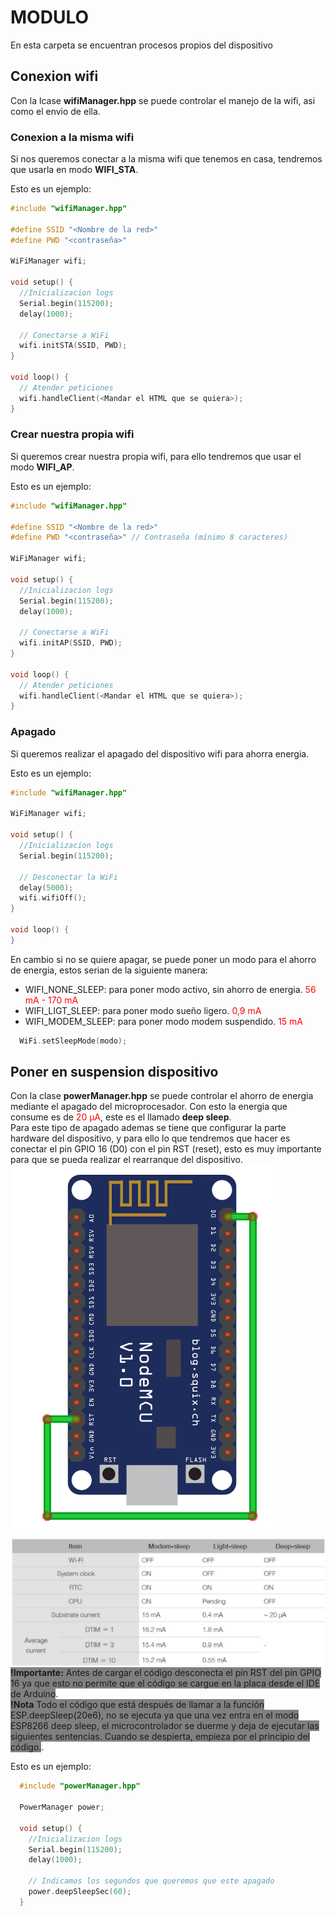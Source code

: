 # MODULO
En esta carpeta se encuentran procesos propios del dispositivo

## Conexion wifi
Con la lcase **wifiManager.hpp** se puede controlar el manejo de la wifi, asi como el envio de ella.

### Conexion a la misma wifi
Si nos queremos conectar a la misma wifi que tenemos en casa, tendremos que usarla en modo **WIFI_STA**.<br>

Esto es un ejemplo:
```c++
#include "wifiManager.hpp"

#define SSID "<Nombre de la red>"
#define PWD "<contraseña>"

WiFiManager wifi;

void setup() {
  //Inicializacion logs
  Serial.begin(115200);
  delay(1000);

  // Conectarse a WiFi
  wifi.initSTA(SSID, PWD);
}

void loop() {
  // Atender peticiones
  wifi.handleClient(<Mandar el HTML que se quiera>);
}
```

### Crear nuestra propia wifi
Si queremos crear nuestra propia wifi, para ello tendremos que usar el modo **WIFI_AP**.<br>

Esto es un ejemplo:
```c++
#include "wifiManager.hpp"

#define SSID "<Nombre de la red>"
#define PWD "<contraseña>" // Contraseña (mínimo 8 caracteres)

WiFiManager wifi;

void setup() {
  //Inicializacion logs
  Serial.begin(115200);
  delay(1000);

  // Conectarse a WiFi
  wifi.initAP(SSID, PWD);
}

void loop() {
  // Atender peticiones
  wifi.handleClient(<Mandar el HTML que se quiera>);
}
```
### Apagado
Si queremos realizar el apagado del dispositivo wifi para ahorra energia.<br>

Esto es un ejemplo:
```c++
#include "wifiManager.hpp"

WiFiManager wifi;

void setup() {
  //Inicializacion logs
  Serial.begin(115200);

  // Desconectar la WiFi
  delay(5000);
  wifi.wifiOff();
}

void loop() {
}
```

En cambio si no se quiere apagar, se puede poner un modo para el ahorro de energia, estos serian de la siguiente manera:
- WIFI_NONE_SLEEP: para poner modo activo, sin ahorro de energia. <span style="color: red;">56 mA - 170 mA</span>
- WIFI_LIGT_SLEEP: para poner modo sueño ligero. <span style="color: red;">0,9 mA</span>
- WIFI_MODEM_SLEEP: para poner modo modem suspendido. <span style="color: red;">15 mA</span>

```c++
  WiFi.setSleepMode(modo);
```

## Poner en suspension dispositivo
Con la clase **powerManager.hpp** se puede controlar el ahorro de energia mediante el apagado del microprocesador. Con esto la energia que consume es de <span style="color: red;">20 µA</span>, este es el llamado **deep sleep**.<br>
Para este tipo de apagado ademas se tiene que configurar la parte hardware del dispositivo, y para ello lo que tendremos que hacer es conectar el pin GPIO 16 (D0) con el pin RST (reset), esto es muy importante para que se pueda realizar el rearranque del dispositivo.<br>
![Esquema](../../doc/reset.png)<br>
![Listado de consumo](../../doc/consumo.png)<br>
<span style="background-color: grey;">**!Importante:** Antes de cargar el código desconecta el pin RST del pin GPIO 16 ya que esto no permite que el código se cargue en la placa desde el IDE de Arduino</span>.<br>
<span style="background-color: grey;">**!Nota** Todo el código que está después de llamar a la función ESP.deepSleep(20e6), no se ejecuta ya que una vez entra en el modo ESP8266 deep sleep, el microcontrolador se duerme y deja de ejecutar las siguientes sentencias. Cuando se despierta, empieza por el principio del código.</span>.<br>

Esto es un ejemplo:
```c++
  #include "powerManager.hpp"

  PowerManager power;

  void setup() {
    //Inicializacion logs
    Serial.begin(115200);
    delay(1000);

    // Indicamos los segundos que queremos que este apagado
    power.deepSleepSec(60);
  }
```
